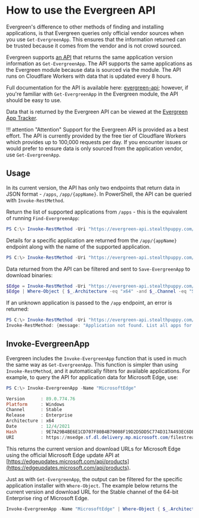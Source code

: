 # How to use the Evergreen API

Evergreen's difference to other methods of finding and installing applications, is that Evergreen queries only official vendor sources when you use `Get-EvergreenApp`. This ensures that the information returned can be trusted because it comes from the vendor and is not crowd sourced.

Evergreen supports [an API](https://evergreen-api.stealthpuppy.com/) that returns the same application version information as `Get-EvergreenApp`. The API supports the same applications as the Evergreen module because data is sourced via the module. The API runs on Cloudflare Workers with data that is updated every 8 hours.

Full documentation for the API is available here: [evergreen-api](https://app.swaggerhub.com/apis/stealthpuppy/evergreen-api/1.0.0); however, if you're familiar with `Get-EvergreenApp` in the Evergreen module, the API should be easy to use.

Data that is returned by the Evergreen API can be viewed at the [Evergreen App Tracker](https://stealthpuppy.com/apptracker/).

!!! attention "Attention"
    Support for the Evergreen API is provided as a best effort. The API is currently provided by the free tier of Cloudflare Workers which provides up to 100,000 requests per day. If you encounter issues or would prefer to ensure data is only sourced from the application vendor, use `Get-EvergreenApp`.

## Usage

In its current version, the API has only two endpoints that return data in JSON format - `/apps`, `/app/{appName}`. In PowerShell, the API can be queried with `Invoke-RestMethod`.

Return the list of supported applications from `/apps` - this is the equivalent of running `Find-EvergreenApp`:

```powershell
PS C:\> Invoke-RestMethod -Uri "https://evergreen-api.stealthpuppy.com/apps"
```

Details for a specific application are returned from the `/app/{appName}` endpoint along with the name of the supported application.

```powershell
PS C:\> Invoke-RestMethod -Uri "https://evergreen-api.stealthpuppy.com/app/MicrosoftEdge"
```

Data returned from the API can be  filtered and sent to `Save-EvergreenApp` to download binaries:

```powershell
$Edge = Invoke-RestMethod -Uri "https://evergreen-api.stealthpuppy.com/app/MicrosoftEdge"
$Edge | Where-Object { $_.Architecture -eq "x64" -and $_.Channel -eq "Stable" -and $_.Release -eq "Enterprise" } | Save-EvergreenApp -Path "C:\Apps"
```

If an unknown application is passed to the `/app` endpoint, an error is returned:

```powershell
PS C:\> Invoke-RestMethod -Uri "https://evergreen-api.stealthpuppy.com/app/UnsupportedApp"
Invoke-RestMethod: {message: "Application not found. List all apps for valid application names. Application names are case sensitive.}
```

## Invoke-EvergreenApp

Evergreen includes the `Invoke-EvergreenApp` function that is used in much the same way as `Get-EvergreenApp`. This function is simpler than using `Invoke-RestMethod`, and it automatically filters for available applications. For example, to query the API for application data for Microsoft Edge, use:

```powershell
PS C:\> Invoke-EvergreenApp -Name "MicrosoftEdge"

Version      : 89.0.774.76
Platform     : Windows
Channel      : Stable
Release      : Enterprise
Architecture : x64
Date         : 12/4/2021
Hash         : 9E7A29B4BE6E1CD707F80B4B79008F19D2D5DD5C774D317A493EC6DE5BE0B7D7
URI          : https://msedge.sf.dl.delivery.mp.microsoft.com/filestreamingservice/files/4d12f620-174c-4259-85e6-8a80ea45ff10/MicrosoftEdgeEnterpriseX64.msi
```

This returns the current version and download URLs for Microsoft Edge using the official Microsoft Edge update API at [https://edgeupdates.microsoft.com/api/products](https://edgeupdates.microsoft.com/api/products).

Just as with `Get-EvergreenApp`, the output can be filtered for the specific application installer with `Where-Object`. The example below returns the current version and download URL for the Stable channel of the 64-bit Enterprise ring of Microsoft Edge.

```powershell
Invoke-EvergreenApp -Name "MicrosoftEdge" | Where-Object { $_.Architecture -eq "x64" -and $_.Channel -eq "Stable" -and $_.Release -eq "Enterprise" }
```
